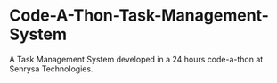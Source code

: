 # Code-A-Thon-Task-Management-System
A Task Management System developed in a 24 hours code-a-thon at Senrysa Technologies.
